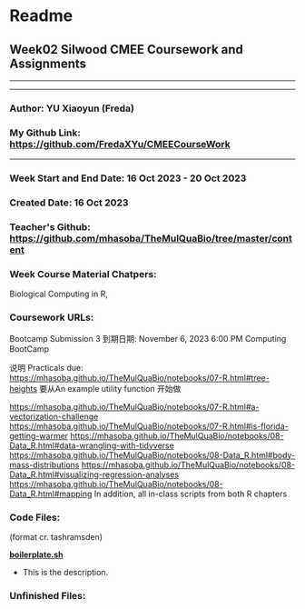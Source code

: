 # Readme

## Week02 Silwood CMEE Coursework and Assignments

-------------------------------------------------------
-------------------------------------------------------

### Author: YU Xiaoyun (Freda)
### My Github Link: https://github.com/FredaXYu/CMEECourseWork 

-------------------------------------------------------

### Week Start and End Date: 16 Oct 2023 - 20 Oct 2023
### Created Date: 16 Oct 2023
### Teacher's Github: https://github.com/mhasoba/TheMulQuaBio/tree/master/content
### Week Course Material Chatpers: 

Biological Computing in R, 

### Coursework URLs: 

Bootcamp Submission 3
到期日期: November 6, 2023 6:00 PM
Computing BootCamp

说明
Practicals due: 
https://mhasoba.github.io/TheMulQuaBio/notebooks/07-R.html#tree-heights
要从An example utility function 开始做

https://mhasoba.github.io/TheMulQuaBio/notebooks/07-R.html#a-vectorization-challenge
https://mhasoba.github.io/TheMulQuaBio/notebooks/07-R.html#is-florida-getting-warmer
https://mhasoba.github.io/TheMulQuaBio/notebooks/08-Data_R.html#data-wrangling-with-tidyverse
https://mhasoba.github.io/TheMulQuaBio/notebooks/08-Data_R.html#body-mass-distributions
https://mhasoba.github.io/TheMulQuaBio/notebooks/08-Data_R.html#visualizing-regression-analyses
https://mhasoba.github.io/TheMulQuaBio/notebooks/08-Data_R.html#mapping
In addition, all in-class scripts from both R chapters


### Code Files: 
(format cr. tashramsden)

 [**boilerplate.sh**](Code/boilerplate.sh)
  * This is the description. 

### Unfinished Files: 






